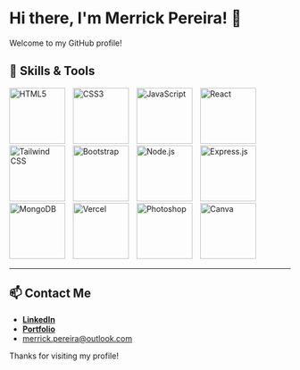 # Hi there, I'm Merrick Pereira! 👋

Welcome to my GitHub profile!

## 🚀 Skills & Tools

<p align="left">
  <img src="https://img.shields.io/badge/-E34F26?style=flat&logo=html5&logoColor=white" alt="HTML5" width="100" style="margin-right: 10px;"/>
  <img src="https://img.shields.io/badge/-1572B6?style=flat&logo=css3&logoColor=white" alt="CSS3" width="100" style="margin-right: 10px;"/>
  <img src="https://img.shields.io/badge/-F7DF1E?style=flat&logo=javascript&logoColor=black" alt="JavaScript" width="100" style="margin-right: 10px;"/>
  <img src="https://img.shields.io/badge/-61DAFB?style=flat&logo=react&logoColor=black" alt="React" width="100" style="margin-right: 10px;"/>
  <img src="https://img.shields.io/badge/-38B2AC?style=flat&logo=tailwind-css&logoColor=white" alt="Tailwind CSS" width="100" style="margin-right: 10px;"/>
  <img src="https://img.shields.io/badge/-7952B3?style=flat&logo=bootstrap&logoColor=white" alt="Bootstrap" width="100" style="margin-right: 10px;"/>
  <img src="https://img.shields.io/badge/-339933?style=flat&logo=nodedotjs&logoColor=white" alt="Node.js" width="100" style="margin-right: 10px;"/>
  <img src="https://img.shields.io/badge/-000000?style=flat&logo=express&logoColor=white" alt="Express.js" width="100" style="margin-right: 10px;"/>
  <img src="https://img.shields.io/badge/-47A248?style=flat&logo=mongodb&logoColor=white" alt="MongoDB" width="100" style="margin-right: 10px;"/>
  <img src="https://img.shields.io/badge/-000000?style=flat&logo=vercel&logoColor=white" alt="Vercel" width="100" style="margin-right: 10px;"/>
  <img src="https://img.shields.io/badge/-31A8FF?style=flat&logo=adobephotoshop&logoColor=white" alt="Photoshop" width="100" style="margin-right: 10px;"/>
  <img src="https://img.shields.io/badge/-00C4CC?style=flat&logo=canva&logoColor=white" alt="Canva" width="100" style="margin-right: 10px;"/>
</p>

---

## 📫 Contact Me

- **[LinkedIn](https://www.linkedin.com/in/merrick-pereira-592440264/)**
- **[Portfolio](https://merrick-portfolio.vercel.app/)**
- merrick.pereira@outlook.com

Thanks for visiting my profile!
